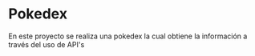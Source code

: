 # Pokedex
En este proyecto se realiza una pokedex la cual obtiene la información a través del uso de API's
